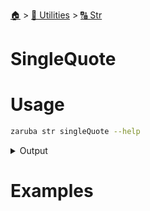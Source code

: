 <!--startTocHeader-->
[🏠](../../README.md) > [🔧 Utilities](../README.md) > [🔠 Str](README.md)
# SingleQuote
<!--endTocHeader-->

# Usage

<!--startCode-->
```bash
zaruba str singleQuote --help
```
 
<details>
<summary>Output</summary>
 
```````
Single quote string

Usage:
  zaruba str singleQuote <string> [flags]

Flags:
  -h, --help   help for singleQuote
```````
</details>
<!--endCode-->

# Examples


<!--startTocSubtopic-->

<!--endTocSubtopic-->